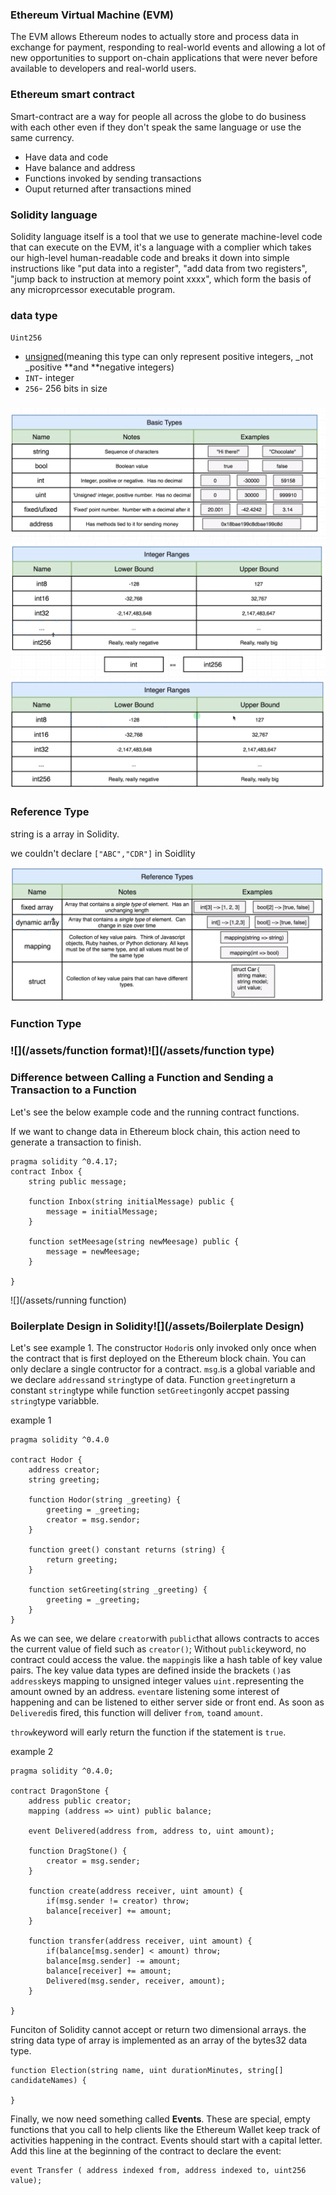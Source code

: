 ### Ethereum Virtual Machine \(EVM\)

The EVM allows Ethereum nodes to actually store and process data in exchange for payment, responding to real-world events and allowing a lot of new opportunities to support on-chain applications that were never before available to developers and real-world users.

### Ethereum smart contract

Smart-contract are a way for people all across the globe to do business with each other even if they don't speak the same language or use the same currency.

* Have data and code
* Have balance and address
* Functions invoked by sending transactions
* Ouput returned after transactions mined

### Solidity language

Solidity language itself is a tool that we use to generate machine-level code that can execute on the EVM, it's a language with a complier which takes our high-level human-readable code and breaks it down into simple instructions like "put data into a register", "add data from two registers", "jump back to instruction at memory point xxxx", which form the basis of any microprcessor executable program.

### data type

`Uint256`

* [unsigned](https://en.wikipedia.org/wiki/Signedness)\(meaning this type can only represent positive integers, \_not \_positive **and **negative integers\)
* `INT`- integer
* `256`- 256 bits in size

### ![](/assets/basicTypes)![](/assets/int)![](/assets/uint)

### Reference Type

string is a array in Solidity.

we couldn't declare `["ABC","CDR"]` in Soidlity

![](/assets/reftype)

### Function Type

### ![](/assets/function format)![](/assets/function type)

### Difference between Calling a Function and Sending a Transaction to a Function

Let's see the below example code and the running contract functions.

If we want to change data in Ethereum block chain, this action need to generate a transaction to finish.

```
pragma solidity ^0.4.17;
contract Inbox {
    string public message;

    function Inbox(string initialMessage) public {
        message = initialMessage;
    }

    function setMeesage(string newMeesage) public {
        message = newMeesage;
    }

}
```

![](/assets/running function)

### Boilerplate Design in Solidity![](/assets/Boilerplate Design)

Let's see example 1. The constructor `Hodor`is only invoked only once when the contract that is first deployed on the Ethereum block chain. You can only declare a single contructor for a contract. `msg`.is a global variable and we declare `address`and `string`type of data. Function `greeting`return a constant `string`type while function `setGreeting`only accpet passing `string`type variabble.

example 1

```
pragma solidity ^0.4.0

contract Hodor {
    address creator;
    string greeting;

    function Hodor(string _greeting) {
        greeting = _greeting;
        creator = msg.sendor;
    }

    function greet() constant returns (string) {
        return greeting;
    }

    function setGreeting(string _greeting) {
        greeting = _greeting;
    }
}
```

As we can see, we delare `creator`with `public`that allows contracts to acces the current value of field such as `creator()`; Without `public`keyword, no contract could access the value. the `mapping`is like a hash table of key value pairs. The key value data types are defined inside the brackets `()`as `address`keys mapping  to unsigned integer values `uint.`representing the amount owned by an address. `event`are listening some interest of happening and can be listened to either server side or front end. As soon as `Delivered`is fired, this function will deliver `from`, `to`and `amount`.

`throw`keyword will early return the function if the statement is `true`.

example 2

```
pragma solidity ^0.4.0;

contract DragonStone {
    address public creator;
    mapping (address => uint) public balance;

    event Delivered(address from, address to, uint amount);

    function DragStone() {
        creator = msg.sender;
    }

    function create(address receiver, uint amount) {
        if(msg.sender != creator) throw;
        balance[receiver] += amount;
    }

    function transfer(address receiver, uint amount) {
        if(balance[msg.sender] < amount) throw;
        balance[msg.sender] -= amount;
        balance[receiver] += amount;
        Delivered(msg.sender, receiver, amount);
    }

}
```

Funciton of Solidity cannot accept or return two dimensional arrays. the string data type of array is implemented as an array of the bytes32 data type.

```
function Election(string name, uint durationMinutes, string[] candidateNames) {

}
```

Finally, we now need something called **Events**. These are special, empty functions that you call to help clients like the Ethereum Wallet keep track of activities happening in the contract. Events should start with a capital letter. Add this line at the beginning of the contract to declare the event:

```
event Transfer ( address indexed from, address indexed to, uint256 value);
```




